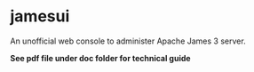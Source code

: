 # jamesui

An unofficial web console to administer Apache James 3 server.

**See pdf file under doc folder for technical guide**
